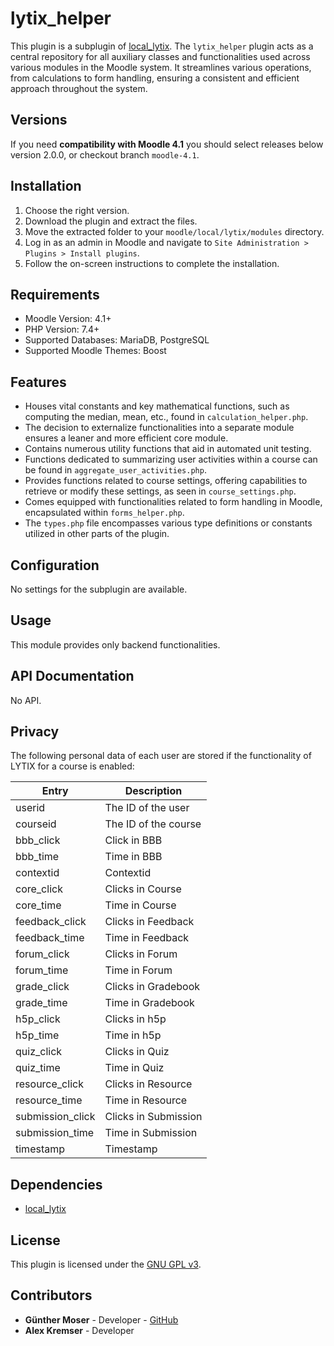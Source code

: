 # lytix\_helper

This plugin is a subplugin of [local_lytix](https://github.com/llttugraz/moodle-local_lytix).
The `lytix_helper` plugin acts as a central repository for all auxiliary classes and functionalities used across various modules in the Moodle system. It streamlines various operations, from calculations to form handling, ensuring a consistent and efficient approach throughout the system.

## Versions

If you need **compatibility with Moodle 4.1** you should select releases below version 2.0.0, or checkout branch `moodle-4.1`.

## Installation

1. Choose the right version.
2. Download the plugin and extract the files.
3. Move the extracted folder to your `moodle/local/lytix/modules` directory.
4. Log in as an admin in Moodle and navigate to `Site Administration > Plugins > Install plugins`.
5. Follow the on-screen instructions to complete the installation.

## Requirements

- Moodle Version: 4.1+
- PHP Version: 7.4+
- Supported Databases: MariaDB, PostgreSQL
- Supported Moodle Themes: Boost

## Features

- Houses vital constants and key mathematical functions, such as computing the median, mean, etc., found in `calculation_helper.php`.
- The decision to externalize functionalities into a separate module ensures a leaner and more efficient core module.
- Contains numerous utility functions that aid in automated unit testing.
- Functions dedicated to summarizing user activities within a course can be found in `aggregate_user_activities.php`.
- Provides functions related to course settings, offering capabilities to retrieve or modify these settings, as seen in `course_settings.php`.
- Comes equipped with functionalities related to form handling in Moodle, encapsulated within `forms_helper.php`.
- The `types.php` file encompasses various type definitions or constants utilized in other parts of the plugin.

## Configuration

No settings for the subplugin are available.

## Usage

This module provides only backend functionalities.

## API Documentation

No API.

## Privacy

The following personal data of each user are stored if the functionality of LYTIX for a course is enabled:

| Entry            | Description                  |
|------------------|------------------------------|
| userid           | The ID of the user           |
| courseid         | The ID of the course         |
| bbb_click        | Click in BBB                 |
| bbb_time         | Time in BBB                  |
| contextid        | Contextid                    |
| core_click       | Clicks in Course             |
| core_time        | Time in Course               |
| feedback_click   | Clicks in Feedback           |
| feedback_time    | Time in Feedback             |
| forum_click      | Clicks in Forum              |
| forum_time       | Time in Forum                |
| grade_click      | Clicks in Gradebook          |
| grade_time       | Time in Gradebook            |
| h5p_click        | Clicks in h5p                |
| h5p_time         | Time in h5p                  |
| quiz_click       | Clicks in Quiz               |
| quiz_time        | Time in Quiz                 |
| resource_click   | Clicks in Resource           |
| resource_time    | Time in Resource             |
| submission_click | Clicks in Submission         |
| submission_time  | Time in Submission           |
| timestamp        | Timestamp                    |


## Dependencies

- [local_lytix](https://github.com/llttugraz/moodle-local_lytix)

## License

This plugin is licensed under the [GNU GPL v3](https://github.com/llttugraz/moodle-lytix_helper?tab=GPL-3.0-1-ov-file).

## Contributors

- **Günther Moser** - Developer - [GitHub](https://github.com/ghinta)
- **Alex Kremser** - Developer
